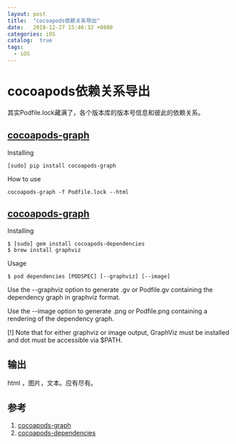 ```yaml
---
layout: post
title:  "cocoapods依赖关系导出"
date:   2018-12-27 15:46:32 +0800
categories: iOS
catalog:  true
tags:
  - iOS 
---
```




# cocoapods依赖关系导出

其实Podfile.lock藏满了，各个版本库的版本号信息和彼此的依赖关系。



## [cocoapods-graph](https://pypi.org/project/cocoapods-graph/)

Installing

~~~shell
[sudo] pip install cocoapods-graph
~~~

How to use

~~~shell
cocoapods-graph -f Podfile.lock --html
~~~

## [cocoapods-graph](https://pypi.org/project/cocoapods-graph/)

Installing

~~~shell
$ [sudo] gem install cocoapods-dependencies
$ brew install graphviz
~~~

Usage

~~~shell
$ pod dependencies [PODSPEC] [--graphviz] [--image]
~~~

Use the --graphviz option to generate <podspec name>.gv or Podfile.gv containing the dependency graph in graphviz format.

Use the --image option to generate <podspec name>.png or Podfile.png containing a rendering of the dependency graph.

[!] Note that for either graphviz or image output, GraphViz must be installed and dot must be accessible via $PATH.

## 输出

html ，图片，文本。应有尽有。

## 参考

1. [cocoapods-graph](https://pypi.org/project/cocoapods-graph/)
2. [cocoapods-dependencies](<https://github.com/segiddins/cocoapods-dependencies>)


